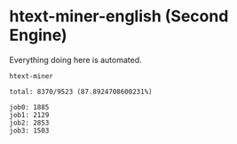 # htext-miner-english (Second Engine)

Everything doing here is automated.

```
htext-miner

total: 8370/9523 (87.8924708600231%)

job0: 1885
job1: 2129
job2: 2853
job3: 1503
```